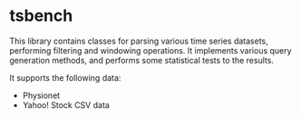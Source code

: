 tsbench
=======
This library contains classes for parsing various time series datasets, performing filtering and windowing operations. 
It implements various query generation methods, and performs some statistical tests to the results.

It supports the following data:
- Physionet
- Yahoo! Stock CSV data

